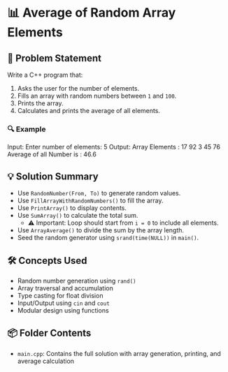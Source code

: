 # 📊 Average of Random Array Elements

## 🧩 Problem Statement
Write a C++ program that:
1. Asks the user for the number of elements.
2. Fills an array with random numbers between `1` and `100`.
3. Prints the array.
4. Calculates and prints the average of all elements.

### 🔍 Example
Input:
Enter number of elements: 5
Output:
Array Elements : 17 92 3 45 76 
Average of all Number is : 46.6

## 💡 Solution Summary
- Use `RandomNumber(From, To)` to generate random values.
- Use `FillArrayWithRandomNumbers()` to fill the array.
- Use `PrintArray()` to display contents.
- Use `SumArray()` to calculate the total sum.
  - ⚠️ Important: Loop should start from `i = 0` to include all elements.
- Use `ArrayAverage()` to divide the sum by the array length.
- Seed the random generator using `srand(time(NULL))` in `main()`.

## 🛠️ Concepts Used
- Random number generation using `rand()`
- Array traversal and accumulation
- Type casting for float division
- Input/Output using `cin` and `cout`
- Modular design using functions

## 📦 Folder Contents
- `main.cpp`: Contains the full solution with array generation, printing, and average calculation
